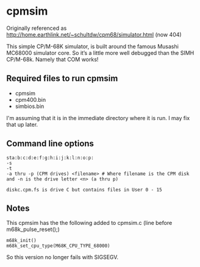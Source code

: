 # cpmsim
Originally referenced as http://home.earthlink.net/~schultdw/cpm68/simulator.html (now 404)

This simple CP/M-68K simulator, is built around the famous Musashi MC68000 simulator core.  So it’s a little more well debugged than the SIMH CP/M-68k. Namely that COM works!

## Required files to run cpmsim

- cpmsim
- cpm400.bin
- simbios.bin

I'm assuming that it is in the immediate directory where it is run. I may fix that up later.

## Command line options

```
sta:b:c:d:e:f:g:h:i:j:k:l:n:o:p:
-s
-t
-a thru -p (CPM drives) <filename> # Where filename is the CPM disk and -n is the drive letter <n> (a thru p)

diskc.cpm.fs is drive C but contains files in User 0 - 15
```

## Notes

This cpmsim has the the following added to cpmsim.c (line before m68k_pulse_reset();)
```
m68k_init()
m68k_set_cpu_type(M68K_CPU_TYPE_68000)
```
So this version no longer fails with SIGSEGV.
